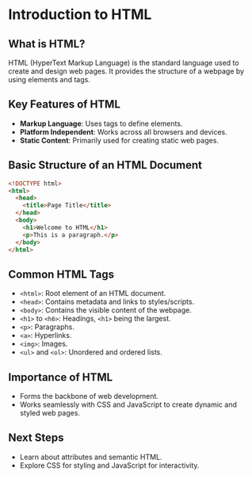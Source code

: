 # Introduction to HTML

## What is HTML?

HTML (HyperText Markup Language) is the standard language used to create and design web pages. It provides the structure of a webpage by using elements and tags.

## Key Features of HTML

- **Markup Language**: Uses tags to define elements.
- **Platform Independent**: Works across all browsers and devices.
- **Static Content**: Primarily used for creating static web pages.

## Basic Structure of an HTML Document

```html
<!DOCTYPE html>
<html>
  <head>
    <title>Page Title</title>
  </head>
  <body>
    <h1>Welcome to HTML</h1>
    <p>This is a paragraph.</p>
  </body>
</html>
```

## Common HTML Tags

- `<html>`: Root element of an HTML document.
- `<head>`: Contains metadata and links to styles/scripts.
- `<body>`: Contains the visible content of the webpage.
- `<h1>` to `<h6>`: Headings, `<h1>` being the largest.
- `<p>`: Paragraphs.
- `<a>`: Hyperlinks.
- `<img>`: Images.
- `<ul>` and `<ol>`: Unordered and ordered lists.

## Importance of HTML

- Forms the backbone of web development.
- Works seamlessly with CSS and JavaScript to create dynamic and styled web pages.

## Next Steps

- Learn about attributes and semantic HTML.
- Explore CSS for styling and JavaScript for interactivity.
